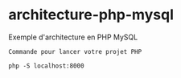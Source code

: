 # architecture-php-mysql

Exemple d'architecture en PHP MySQL

```
Commande pour lancer votre projet PHP

php -S localhost:8000
```
